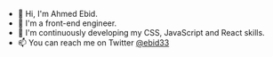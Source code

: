 - 👋 Hi, I'm Ahmed Ebid.
- 👀 I'm a front-end engineer.
- 🌱 I'm continuously developing my CSS, JavaScript and React skills.
- 📫 You can reach me on Twitter [@ebid33](https://twitter.com/ebid33)

<!---
ahmedebid/ahmedebid is a ✨ special ✨ repository because its `README.md` (this file) appears on your GitHub profile.
You can click the Preview link to take a look at your changes.
--->
